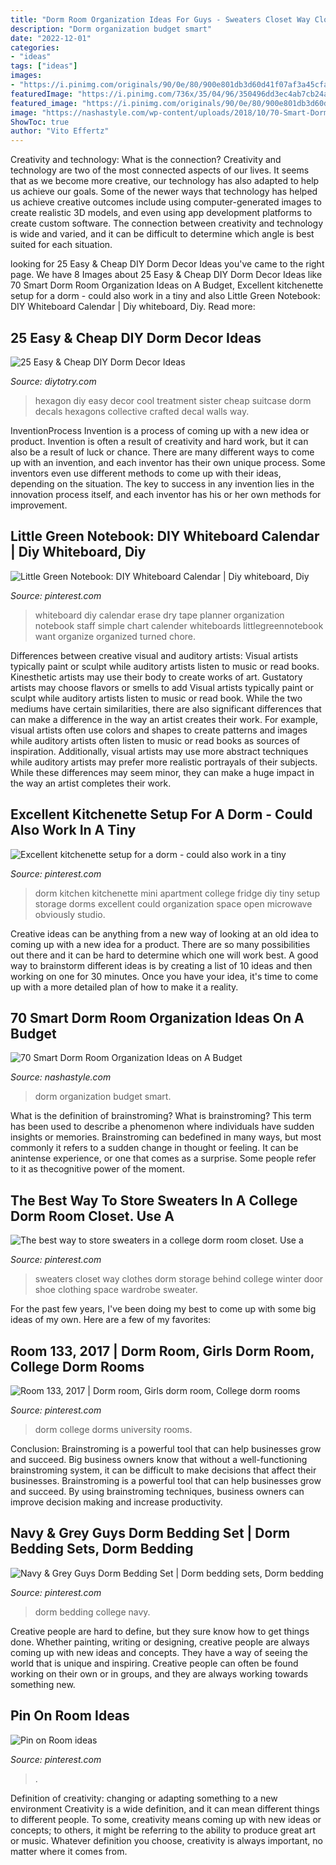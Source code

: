 ```yaml
---
title: "Dorm Room Organization Ideas For Guys - Sweaters Closet Way Clothes Dorm Storage Behind College Winter Door Shoe Clothing Space Wardrobe Sweater"
description: "Dorm organization budget smart"
date: "2022-12-01"
categories:
- "ideas"
tags: ["ideas"]
images:
- "https://i.pinimg.com/originals/90/0e/80/900e801db3d60d41f07af3a45cfaf474.jpg"
featuredImage: "https://i.pinimg.com/736x/35/04/96/350496dd3ec4ab7cb24ac4e726fc0a0e.jpg"
featured_image: "https://i.pinimg.com/originals/90/0e/80/900e801db3d60d41f07af3a45cfaf474.jpg"
image: "https://nashastyle.com/wp-content/uploads/2018/10/70-Smart-Dorm-Room-Organization-Ideas-on-A-Budget-73.jpg"
ShowToc: true
author: "Vito Effertz"
---
```



Creativity and technology: What is the connection?
Creativity and technology are two of the most connected aspects of our lives. It seems that as we become more creative, our technology has also adapted to help us achieve our goals. Some of the newer ways that technology has helped us achieve creative outcomes include using computer-generated images to create realistic 3D models, and even using app development platforms to create custom software. The connection between creativity and technology is wide and varied, and it can be difficult to determine which angle is best suited for each situation.

	

		
looking for 25 Easy &amp; Cheap DIY Dorm Decor Ideas you've came to the right page. We have 8 Images about 25 Easy &amp; Cheap DIY Dorm Decor Ideas like 70 Smart Dorm Room Organization Ideas on A Budget, Excellent kitchenette setup for a dorm - could also work in a tiny and also Little Green Notebook: DIY Whiteboard Calendar | Diy whiteboard, Diy. Read more:
		
    
## 25 Easy &amp; Cheap DIY Dorm Decor Ideas

<img loading=lazy src="http://diytotry.com/wp-content/uploads/2015/10/Hexagon-Wall-Design.jpg" onerror="this.onerror=null;this.src='https://tse2.mm.bing.net/th?id=OIP.1LOud2vEAUCjYJmx5w88WgHaIY&amp;pid=15.1';" alt="25 Easy &amp; Cheap DIY Dorm Decor Ideas">

_Source: diytotry.com_

>hexagon diy easy decor cool treatment sister cheap suitcase dorm decals hexagons collective crafted decal walls way. 

	

InventionProcess
Invention is a process of coming up with a new idea or product. Invention is often a result of creativity and hard work, but it can also be a result of luck or chance. There are many different ways to come up with an invention, and each inventor has their own unique process. Some inventors even use different methods to come up with their ideas, depending on the situation. The key to success in any invention lies in the innovation process itself, and each inventor has his or her own methods for improvement.

    
## Little Green Notebook: DIY Whiteboard Calendar | Diy Whiteboard, Diy

<img loading=lazy src="https://i.pinimg.com/736x/41/29/58/412958c25acc1a376dd26fdec2906a98--whiteboards-diy-whiteboard.jpg" onerror="this.onerror=null;this.src='https://tse3.mm.bing.net/th?id=OIP.SfXCWz4N8Yq4sIxX83VDaAHaFh&amp;pid=15.1';" alt="Little Green Notebook: DIY Whiteboard Calendar | Diy whiteboard, Diy">

_Source: pinterest.com_

>whiteboard diy calendar erase dry tape planner organization notebook staff simple chart calender whiteboards littlegreennotebook want organize organized turned chore. 

	

Differences between creative visual and auditory artists: Visual artists typically paint or sculpt while auditory artists listen to music or read books. Kinesthetic artists may use their body to create works of art. Gustatory artists may choose flavors or smells to add
Visual artists typically paint or sculpt while auditory artists listen to music or read book. While the two mediums have certain similarities, there are also significant differences that can make a difference in the way an artist creates their work. For example, visual artists often use colors and shapes to create patterns and images while auditory artists often listen to music or read books as sources of inspiration. Additionally, visual artists may use more abstract techniques while auditory artists may prefer more realistic portrayals of their subjects. While these differences may seem minor, they can make a huge impact in the way an artist completes their work.

    
## Excellent Kitchenette Setup For A Dorm - Could Also Work In A Tiny

<img loading=lazy src="https://i.pinimg.com/originals/90/0e/80/900e801db3d60d41f07af3a45cfaf474.jpg" onerror="this.onerror=null;this.src='https://tse1.mm.bing.net/th?id=OIP.l_ChNUimcv7lufXXDKxy0wAAAA&amp;pid=15.1';" alt="Excellent kitchenette setup for a dorm - could also work in a tiny">

_Source: pinterest.com_

>dorm kitchen kitchenette mini apartment college fridge diy tiny setup storage dorms excellent could organization space open microwave obviously studio. 

	

Creative ideas can be anything from a new way of looking at an old idea to coming up with a new idea for a product. There are so many possibilities out there and it can be hard to determine which one will work best. A good way to brainstorm different ideas is by creating a list of 10 ideas and then working on one for 30 minutes. Once you have your idea, it's time to come up with a more detailed plan of how to make it a reality.

    
## 70 Smart Dorm Room Organization Ideas On A Budget

<img loading=lazy src="https://nashastyle.com/wp-content/uploads/2018/10/70-Smart-Dorm-Room-Organization-Ideas-on-A-Budget-73.jpg" onerror="this.onerror=null;this.src='https://tse1.mm.bing.net/th?id=OIP.f3HEbDLMSfE8mHQeBIkDOAHaJ2&amp;pid=15.1';" alt="70 Smart Dorm Room Organization Ideas on A Budget">

_Source: nashastyle.com_

>dorm organization budget smart. 

	

What is the definition of brainstroming?
What is brainstroming? This term has been used to describe a phenomenon where individuals have sudden insights or memories. Brainstroming can bedefined in many ways, but most commonly it refers to a sudden change in thought or feeling. It can be anintense experience, or one that comes as a surprise. Some people refer to it as thecognitive power of the moment.

    
## The Best Way To Store Sweaters In A College Dorm Room Closet. Use A

<img loading=lazy src="https://i.pinimg.com/736x/2a/2d/c0/2a2dc0e8d53b979c03071415270b58c7--shoe-holders-college-dorm-rooms.jpg" onerror="this.onerror=null;this.src='https://tse2.mm.bing.net/th?id=OIP.jFrJaVTnjFUgVIQmmZ1DLAHaJ3&amp;pid=15.1';" alt="The best way to store sweaters in a college dorm room closet. Use a">

_Source: pinterest.com_

>sweaters closet way clothes dorm storage behind college winter door shoe clothing space wardrobe sweater. 

	

For the past few years, I've been doing my best to come up with some big ideas of my own. Here are a few of my favorites: 

    
## Room 133, 2017 | Dorm Room, Girls Dorm Room, College Dorm Rooms

<img loading=lazy src="https://i.pinimg.com/736x/ea/5a/74/ea5a743e4d321c58fe850f7da26b9a12.jpg" onerror="this.onerror=null;this.src='https://tse4.mm.bing.net/th?id=OIP.uw3ZFEBnjMgGBX7ephShiAHaJ3&amp;pid=15.1';" alt="Room 133, 2017 | Dorm room, Girls dorm room, College dorm rooms">

_Source: pinterest.com_

>dorm college dorms university rooms. 

	

Conclusion: Brainstroming is a powerful tool that can help businesses grow and succeed.
Big business owners know that without a well-functioning brainstroming system, it can be difficult to make decisions that affect their businesses. Brainstroming is a powerful tool that can help businesses grow and succeed. By using brainstroming techniques, business owners can improve decision making and increase productivity.

    
## Navy &amp; Grey Guys Dorm Bedding Set | Dorm Bedding Sets, Dorm Bedding

<img loading=lazy src="https://i.pinimg.com/736x/35/04/96/350496dd3ec4ab7cb24ac4e726fc0a0e.jpg" onerror="this.onerror=null;this.src='https://tse1.mm.bing.net/th?id=OIP.1ubOqGBqG_iMkvC1czFp0gHaLH&amp;pid=15.1';" alt="Navy &amp; Grey Guys Dorm Bedding Set | Dorm bedding sets, Dorm bedding">

_Source: pinterest.com_

>dorm bedding college navy. 

	

Creative people are hard to define, but they sure know how to get things done. Whether painting, writing or designing, creative people are always coming up with new ideas and concepts. They have a way of seeing the world that is unique and inspiring. Creative people can often be found working on their own or in groups, and they are always working towards something new.

    
## Pin On Room Ideas

<img loading=lazy src="https://i.pinimg.com/736x/8b/ea/b7/8beab77dd6c81b9c961ac7ac9e773612.jpg" onerror="this.onerror=null;this.src='https://tse3.mm.bing.net/th?id=OIP.3vhD-oGS-CENRbrnW3T_gQHaJ5&amp;pid=15.1';" alt="Pin on Room ideas">

_Source: pinterest.com_

>. 

	

Definition of creativity: changing or adapting something to a new environment
Creativity is a wide definition, and it can mean different things to different people. To some, creativity means coming up with new ideas or concepts; to others, it might be referring to the ability to produce great art or music. Whatever definition you choose, creativity is always important, no matter where it comes from.

